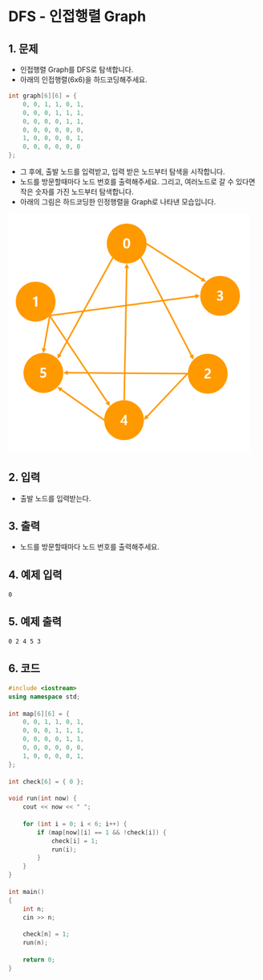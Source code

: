 # DFS - 인접행렬 Graph

## 1. 문제
- 인접행렬 Graph를 DFS로 탐색합니다.
- 아래의 인접행렬(6x6)을 하드코딩해주세요.

```c++
int graph[6][6] = {
    0, 0, 1, 1, 0, 1,
    0, 0, 0, 1, 1, 1,
    0, 0, 0, 0, 1, 1,
    0, 0, 0, 0, 0, 0,
    1, 0, 0, 0, 0, 1,
  	0, 0, 0, 0, 0, 0
};
```

- 그 후에, 출발 노드를 입력받고, 입력 받은 노드부터 탐색을 시작합니다.
- 노드를 방문할때마다 노드 번호를 출력해주세요. 그리고, 여러노드로 갈 수 있다면 작은 숫자를 가진 노드부터 탐색합니다.
- 아래의 그림은 하드코딩한 인정행렬을 Graph로 나타낸 모습입니다.

<img src="./Graph01.png" alt="Graph" style="zoom:77%;" />

## 2. 입력
- 출발 노드를 입력받는다.

## 3. 출력
- 노드를 방문할때마다 노드 번호를 출력해주세요.

## 4. 예제 입력
```
0
```

## 5. 예제 출력
```
0 2 4 5 3
```

## 6. 코드
```c++
#include <iostream>
using namespace std;

int map[6][6] = {
    0, 0, 1, 1, 0, 1,
    0, 0, 0, 1, 1, 1,
    0, 0, 0, 0, 1, 1,
    0, 0, 0, 0, 0, 0,
    1, 0, 0, 0, 0, 1,
};

int check[6] = { 0 };

void run(int now) {
    cout << now << " ";

    for (int i = 0; i < 6; i++) {
        if (map[now][i] == 1 && !check[i]) {
            check[i] = 1;
            run(i);
        }
    }
}

int main()
{
    int n;
    cin >> n;

    check[n] = 1;
    run(n);

    return 0;
}
```
